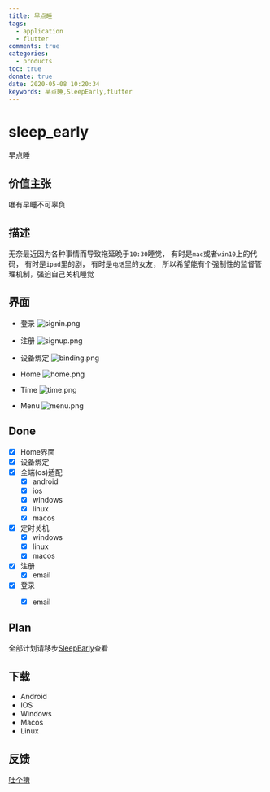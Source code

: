 ```yaml
---
title: 早点睡
tags: 
  - application
  - flutter
comments: true
categories: 
  - products
toc: true
donate: true
date: 2020-05-08 10:20:34
keywords: 早点睡,SleepEarly,flutter
---
```



# sleep_early

早点睡

## 价值主张

唯有早睡不可辜负

## 描述

无奈最近因为各种事情而导致拖延晚于`10:30`睡觉，
有时是`mac`或者`win10`上的代码，
有时是`ipad`里的剧，
有时是`电话`里的女友，
所以希望能有个强制性的监督管理机制，强迫自己关机睡觉


## 界面

- 登录
![signin.png](http://images.di1shuai.com/FnOnfP0l4o8Hl750YaD5WjrEN-u3)

- 注册
![signup.png](http://images.di1shuai.com/FlAhErb3gIT_QeU5lS2Y3SRI_gpX)
- 设备绑定
![binding.png](http://images.di1shuai.com/Fr93OfhIYsOqvjMJqlN0_JcCn4Nn)

- Home
![home.png](http://images.di1shuai.com/FmowEN1OYFXOgkUmCxOCDx7-L_Nr)

- Time
![time.png](http://images.di1shuai.com/FgnobyUz49LL-JuikLnqyrk4Hbrp)


- Menu
![menu.png](http://images.di1shuai.com/FkMZmxqerfY8yDua1-im_fKQemek)



## Done

- [x] Home界面
- [x] 设备绑定
- [x] 全端(os)适配
  - [x] android
  - [x] ios
  - [x] windows
  - [x] linux
  - [x] macos
- [x] 定时关机
  - [x] windows
  - [x] linux
  - [x] macos
- [x] 注册
  - [x] email
- [x] 登录
  - [x] email 


## Plan

全部计划请移步[SleepEarly](https://github.com/orgs/di1shuai/projects/1)查看

## 下载

- Android
- IOS
- Windows
- Macos
- Linux

## 反馈

[吐个槽](https://support.qq.com/products/156063)
